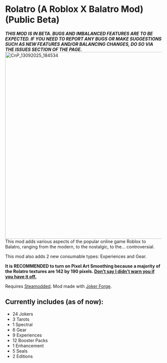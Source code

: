 # Rolatro (A Roblox X Balatro Mod) (Public Beta)
***THIS MOD IS IN BETA. BUGS AND IMBALANCED FEATURES ARE TO BE EXPECTED. IF YOU NEED TO REPORT ANY BUGS OR MAKE SUGGESTIONS SUCH AS NEW FEATURES AND/OR BALANCING CHANGES, DO SO VIA THE ISSUES SECTION OF THE PAGE.***
<img width="1024" height="600" alt="CnP_13092025_184534" src="https://github.com/user-attachments/assets/c4a16cd1-d28f-4bfa-84f3-5c3f72660da1" />
This mod adds various aspects of the popular online game Roblox to Balatro, ranging from the modern, to the nostalgic, to the... controversial.

This mod also adds 2 new consumable types: Experiences and Gear.

**It is RECOMMENDED to turn on Pixel Art Smoothing because a majority of the Rolatro textures are 142 by 190 pixels. 	<ins>Don't say I didn't warn you if you have it off.	</ins>**

Requires [Steamodded](https://github.com/Steamodded/smods). Mod made with [Joker Forge](https://github.com/Jayd-H/joker-forge).

## Currently includes (as of now):
- 24 Jokers
- 3 Tarots
- 1 Spectral
- 6 Gear
- 9 Experiences
- 12 Booster Packs
- 1 Enhancement
- 5 Seals
- 2 Editions
